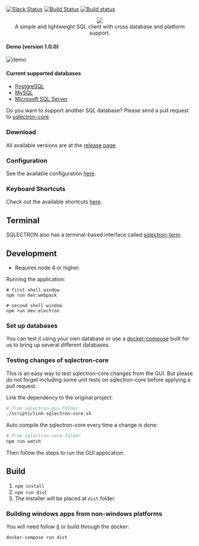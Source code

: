 [![Slack Status](https://sqlectron.herokuapp.com/badge.svg)](https://sqlectron.herokuapp.com)
[![Build Status](https://travis-ci.org/sqlectron/sqlectron-gui.svg?branch=master)](https://travis-ci.org/sqlectron/sqlectron-gui)
[![Build status](https://ci.appveyor.com/api/projects/status/ajxvrvwqyrc8yr23/branch/master?svg=true)](https://ci.appveyor.com/project/maxcnunes/sqlectron-gui/branch/master)

<p align="center">
  <img src="https://sqlectron.github.io/logos/logo-512.png">
  <br />
  A simple and lightweight SQL client with cross database and platform support.
</p>

#### Demo (version 1.0.0)
![demo](https://sqlectron.github.io/demos/sqlectron-demo-gui-v1.0.0-small.gif)

#### Current supported databases
* [PostgreSQL](http://www.postgresql.org/)
* [MySQL](https://www.mysql.com/)
* [Microsoft SQL Server](http://www.microsoft.com/en-us/server-cloud/products/sql-server/)

Do you want to support another SQL database? Please send a pull request to [sqlectron-core](https://github.com/sqlectron/sqlectron-core).

### Download

All available versions are at the [release page](https://github.com/sqlectron/sqlectron-gui/releases).

### Configuration

See the available configuration [here](https://github.com/sqlectron/sqlectron-core#configuration).

### Keyboard Shortcuts

Check out the available shortcuts [here](https://github.com/sqlectron/sqlectron-gui/wiki/Keyboard-Shortcuts).

## Terminal

SQLECTRON also has a terminal-based interface called [sqlectron-term](https://github.com/sqlectron/sqlectron-term).

## Development

* Requires node 4 or higher.

Running the application:

```shell
# first shell window
npm run dev:webpack

# second shell window
npm run dev:electron
```

### Set up databases

You can test it using your own database or use a [docker-compose](https://github.com/sqlectron/sqlectron-databases) built for us to bring up several different databases.

### Testing changes of sqlectron-core

This is an easy way to test sqlectron-core changes from the GUI. But please do not forget including some unit tests on sqlectron-core before applying a pull request.

Link the dependency to the original project:

```bash
# from sqlectron-gui folder
./scripts/link-sqlectron-core.sh
```

Auto compile the sqlectron-core every time a change is done:

```bash
# from sqlectron-core folder
npm run watch
```

Then follow the steps to run the GUI application.

## Build

1. `npm install`
1. `npm run dist`
1. The installer will be placed at `dist` folder.

### Building windows apps from non-windows platforms

You will need follow [it](https://github.com/maxogden/electron-packager#building-windows-apps-from-non-windows-platforms) or build through the docker:

```shell
docker-compose run dist
```
